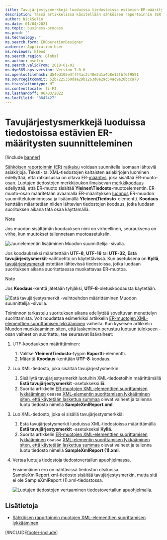 ```yaml
---
title: Tavujärjestysmerkkejä luoduissa tiedostoissa estävien ER-määritysten suunnitteleminen
description: Tässä artikkelissa käsitellään sähköisen raportoinnin (ER) muotojen määrittäminen luomaan raportteja, jotka estävät tavujärjestysmerkit.
author: NickSelin
ms.date: 01/04/2021
ms.topic: business-process
ms.prod: ''
ms.technology: ''
ms.search.form: EROperationDesigner
audience: Application User
ms.reviewer: kfend
ms.search.region: Global
ms.author: nselin
ms.search.validFrom: 2018-01-01
ms.dyn365.ops.version: Version 7.0.0
ms.openlocfilehash: d54ed105e4ff44ac2c48e2d1a4b8e12fbf6f9591
ms.sourcegitcommit: 52b7225350daa29b1263d8e29c54ac9e20bcca70
ms.translationtype: HT
ms.contentlocale: fi-FI
ms.lasthandoff: 06/03/2022
ms.locfileid: "8847427"
---
```

# <a name="design-er-configurations-to-suppress-bom-characters-in-generated-files"></a>Tavujärjestysmerkkejä luoduissa tiedostoissa estävien ER-määritysten suunnitteleminen

[!include [banner](../includes/banner.md)]

[Sähköisen raportoinnin (ER)](general-electronic-reporting.md) [ratkaisu](er-quick-start1-new-solution.md) voidaan suunnitella luomaan lähteviä asiakirjoja. Teksti- tai XML-tiedostojen kaltaisten asiakirjojen luominen edellyttää, että ratkaisussa on oltava ER-[määritys](general-electronic-reporting.md#Configuration), joka sisältää ER-muoto-osan. Luotujen tiedostojen merkkijoukon ilmaisevan [merkkikoodaus](/windows/win32/intl/character-sets) edellyttää, että ER-muoto sisältää **Yleinen\\Tiedosto**-muotoelementin. ER-muoto-osan määritetään avaamalla ER-määrityksen [luonnos](general-electronic-reporting.md#component-versioning) ER-muodon suunnittelutoiminnossa ja lisäämällä **Yleinen\\Tiedosto**-elementti. **Koodaus**-kenttään määritetään niiden lähtevien tiedostojen koodaus, jotka luodaan suorituksen aikana tätä osaa käyttämällä.

> [!NOTE]
> Jos muodon sisältämän koodauksen nimi on virheellinen, seurauksena on virhe, kun muutokset tallennetaan muotoasetuksiin.

![Juurielementin lisääminen Muodon suunnittelija -sivulla.](./media/er-suppress-bom-characters-image1.gif)

Jos koodaukseksi määritettään **UTF-8**, **UTF-16** tai **UTF-32**, **Estä tavujärjestysmerkit**-vaihtoehto on käytettävissä. Kun asetuksena on **Kyllä**, [tavujärjestysmerkit](/globalization/encoding/byte-order-mark) estetään lähtevissä tiedostoissa, jotka luodaan suorituksen aikana suoritettaessa muokattavaa ER-muotoa.

> [!NOTE]
> Jos **Koodaus**-kenttä jätetään tyhjäksi, **UTF-8**-oletuskoodausta käytetään.

![Estä tavujärjestysmerkit -vaihtoehdon määrittäminen Muodon suunnittelija -sivulla.](./media/er-suppress-bom-characters-image2.gif)

Toiminnon tarkastelu suorituksen aikana edellyttää soveltuvan menettelyn suorittamista. Voit noudattaa esimerkiksi artikkelin [ER-muotojen XML-elementtien suorittamisen lykkääminen](er-defer-xml-element.md) vaiheita. Kun kyseisen artikkelin [Muodon muokkaaminen siten, että laskeminen perustuu luotuun tulokseen](er-defer-xml-element.md#modify-the-format-so-that-the-calculation-is-based-on-generated-output) -osan vaiheet on suoritettu, tee seuraavat lisävaiheet:

1. UTF-koodauksen määrittäminen:

    1. Valitse **Yleinen\\Tiedosto**-tyypin **Raportti**-elementti.
    2. Määritä **Koodaus**-kenttään **UTF-8**-koodaus.

2. Luo XML-tiedosto, joka sisältää tavujärjestysmerkin:

    1. Sisällytä tavujärjestysmerkit luotuihin XML-tiedostoihin määrittämällä **Estä tavujärjestysmerkit** -asetukseksi **Ei**.
    2. Suorita artikkelin [ER-muotojen XML-elementtien suorittamisen lykkääminen](er-defer-xml-element.md) osassa [XML-elementin suorittamisen lykkääminen siten, että käytetään laskettua summaa](er-defer-xml-element.md#defer-the-execution-of-the-summary-xml-element-so-that-the-calculated-total-is-used) olevat vaiheet ja tallenna luotu tiedosto nimellä **SampleXmlReport.xml**.

3. Luo XML-tiedosto, joka ei sisällä tavujärjestysmerkkiä:

    1. Estä tavujärjestysmerkit luoduissa XML-tiedostoissa määrittämällä **Estä tavujärjestysmerkit** -asetukseksi **Kyllä**.
    2. Suorita artikkelin [ER-muotojen XML-elementtien suorittamisen lykkääminen](er-defer-xml-element.md) osassa [XML-elementin suorittamisen lykkääminen siten, että käytetään laskettua summaa](er-defer-xml-element.md#defer-the-execution-of-the-summary-xml-element-so-that-the-calculated-total-is-used) olevat vaiheet ja tallenna luotu tiedosto nimellä **SampleXmlReport (1).xml**.

4. Vertaa luotuja tiedostoja tiedostovertailun apuohjelmassa.

    Ensimmäinen ero on nähtävissä tiedoston otsikossa. SampleXmlReport.xml-tiedosto sisältää tavujärjestysmerkin, mutta sitä ei ole SampleXmlReport (1).xml-tiedostossa.

    ![Luotujen tiedostojen vertaaminen tiedostovertailun apuohjelmalla.](./media/er-suppress-bom-characters-image3.png)

## <a name="see-also"></a>Lisätietoja

- [Sähköisen raportoinnin muotojen XML-elementtien suorittamisen lykkääminen](er-defer-xml-element.md)


[!INCLUDE[footer-include](../../../includes/footer-banner.md)]
